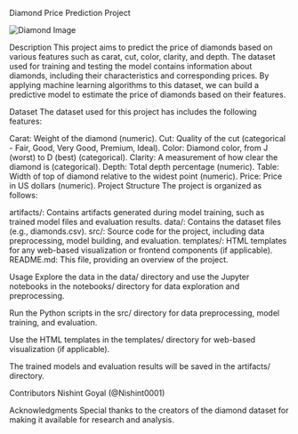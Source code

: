 Diamond Price Prediction Project

![Diamond Image](https://audhiaprilliant.github.io/assets/images/21-0.jpg)

Description
This project aims to predict the price of diamonds based on various features such as carat, cut, color, clarity, and depth. The dataset used for training and testing the model contains information about diamonds, including their characteristics and corresponding prices. By applying machine learning algorithms to this dataset, we can build a predictive model to estimate the price of diamonds based on their features.

Dataset
The dataset used for this project has includes the following features:

Carat: Weight of the diamond (numeric).
Cut: Quality of the cut (categorical - Fair, Good, Very Good, Premium, Ideal).
Color: Diamond color, from J (worst) to D (best) (categorical).
Clarity: A measurement of how clear the diamond is (categorical).
Depth: Total depth percentage (numeric).
Table: Width of top of diamond relative to the widest point (numeric).
Price: Price in US dollars (numeric).
Project Structure
The project is organized as follows:

artifacts/: Contains artifacts generated during model training, such as trained model files and evaluation results.
data/: Contains the dataset files (e.g., diamonds.csv).
src/: Source code for the project, including data preprocessing, model building, and evaluation.
templates/: HTML templates for any web-based visualization or frontend components (if applicable).
README.md: This file, providing an overview of the project.





Usage
Explore the data in the data/ directory and use the Jupyter notebooks in the notebooks/ directory for data exploration and preprocessing.

Run the Python scripts in the src/ directory for data preprocessing, model training, and evaluation.

Use the HTML templates in the templates/ directory for web-based visualization (if applicable).

The trained models and evaluation results will be saved in the artifacts/ directory.







Contributors
Nishint Goyal (@Nishint0001)





Acknowledgments
Special thanks to the creators of the diamond dataset for making it available for research and analysis.
